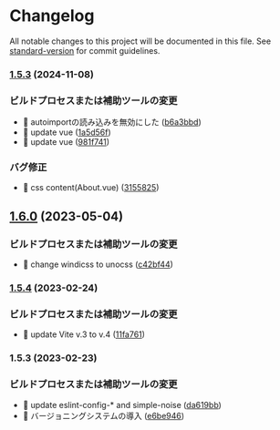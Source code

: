 # Changelog

All notable changes to this project will be documented in this file. See [standard-version](https://github.com/conventional-changelog/standard-version) for commit guidelines.

### [1.5.3](https://github.com/annrie/Vuedation/compare/v1.6.0...v1.5.3) (2024-11-08)


### ビルドプロセスまたは補助ツールの変更

* 🤖 autoimportの読み込みを無効にした ([b6a3bbd](https://github.com/annrie/Vuedation/commit/b6a3bbd9aa1c402d9bc50dfda86b160ced020338))
* 🤖 update vue ([1a5d56f](https://github.com/annrie/Vuedation/commit/1a5d56f8fa4b08110be7054f48dcd4ed6527a23f))
* 🤖 update vue ([981f741](https://github.com/annrie/Vuedation/commit/981f7415e89a8b794b2bd9674cd7627a36b69ece))


### バグ修正

* 🐛 css content(About.vue) ([3155825](https://github.com/annrie/Vuedation/commit/3155825736083ba8f7deb57ac7845bfeba0753e5))

## [1.6.0](https://github.com/annrie/Vuedation/compare/v1.5.4...v1.6.0) (2023-05-04)


### ビルドプロセスまたは補助ツールの変更

* 🤖 change windicss to unocss ([c42bf44](https://github.com/annrie/Vuedation/commit/c42bf44beb1301506528f7d7399ef68001ca51eb))

### [1.5.4](https://github.com/annrie/Vuedation/compare/v1.5.3...v1.5.4) (2023-02-24)


### ビルドプロセスまたは補助ツールの変更

* 🤖 update Vite v.3 to v.4 ([11fa761](https://github.com/annrie/Vuedation/commit/11fa7615aa43e525c325077f36133ec56838973e))

### 1.5.3 (2023-02-23)


### ビルドプロセスまたは補助ツールの変更

* 🤖 update eslint-config-* and simple-noise ([da619bb](https://github.com/annrie/Vuedation/commit/da619bb8c238c2874a819c87ca8fc46ded0f1dfe))
* 🤖 バージョニングシステムの導入 ([e6be946](https://github.com/annrie/Vuedation/commit/e6be946bd34715b6d917bccc782160940c27219d))

